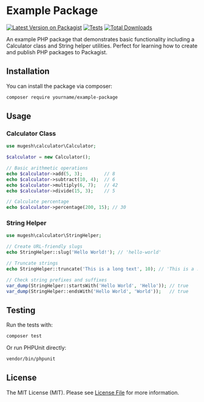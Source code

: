 # Example Package

[![Latest Version on Packagist](https://img.shields.io/packagist/v/yourname/example-package.svg?style=flat-square)](https://packagist.org/packages/yourname/example-package)
[![Tests](https://img.shields.io/github/actions/workflow/status/yourname/example-package/run-tests.yml?branch=main&label=tests&style=flat-square)](https://github.com/yourname/example-package/actions/workflows/run-tests.yml)
[![Total Downloads](https://img.shields.io/packagist/dt/yourname/example-package.svg?style=flat-square)](https://packagist.org/packages/yourname/example-package)

An example PHP package that demonstrates basic functionality including a Calculator class and String helper utilities. Perfect for learning how to create and publish PHP packages to Packagist.

## Installation

You can install the package via composer:

```bash
composer require yourname/example-package
```

## Usage

### Calculator Class

```php
use mugesh\calculator\Calculator;

$calculator = new Calculator();

// Basic arithmetic operations
echo $calculator->add(5, 3);        // 8
echo $calculator->subtract(10, 4);  // 6  
echo $calculator->multiply(6, 7);   // 42
echo $calculator->divide(15, 3);    // 5

// Calculate percentage
echo $calculator->percentage(200, 15); // 30
```

### String Helper

```php
use mugesh\calculator\StringHelper;

// Create URL-friendly slugs
echo StringHelper::slug('Hello World!'); // 'hello-world'

// Truncate strings
echo StringHelper::truncate('This is a long text', 10); // 'This is a ...'

// Check string prefixes and suffixes
var_dump(StringHelper::startsWith('Hello World', 'Hello')); // true
var_dump(StringHelper::endsWith('Hello World', 'World'));   // true
```

## Testing

Run the tests with:

```bash
composer test
```

Or run PHPUnit directly:

```bash
vendor/bin/phpunit
```

## License

The MIT License (MIT). Please see [License File](LICENSE.md) for more information.
